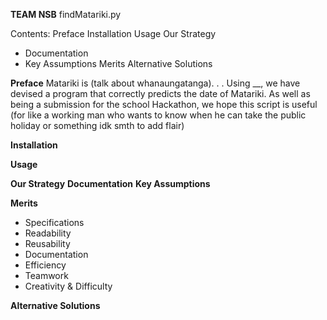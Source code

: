 **TEAM NSB**
findMatariki.py

Contents:
Preface
Installation
Usage
Our Strategy
  - Documentation
  - Key Assumptions
Merits
Alternative Solutions

**Preface**
Matariki is (talk about whanaungatanga). . . Using __, we have devised a program that correctly predicts the date of Matariki. As well as being a submission for the school Hackathon, we hope this script is useful (for like a working man who wants to know when he can take the public holiday or something idk smth to add flair) 

**Installation**

**Usage**

**Our Strategy**
**Documentation**
**Key Assumptions** 

**Merits**
  - Specifications
  - Readability
  - Reusability
  - Documentation
  - Efficiency
  - Teamwork
  - Creativity & Difficulty

**Alternative Solutions**
